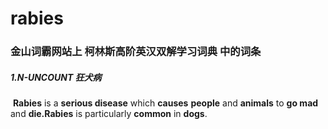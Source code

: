 # rabies

### 金山词霸网站上 柯林斯高阶英汉双解学习词典 中的词条

##### 1.N-UNCOUNT 狂犬病

​	**Rabies** is a **serious disease** which **causes** **people** and **animals** to **go mad** and **die.Rabies** is particularly **common** in **dogs**.